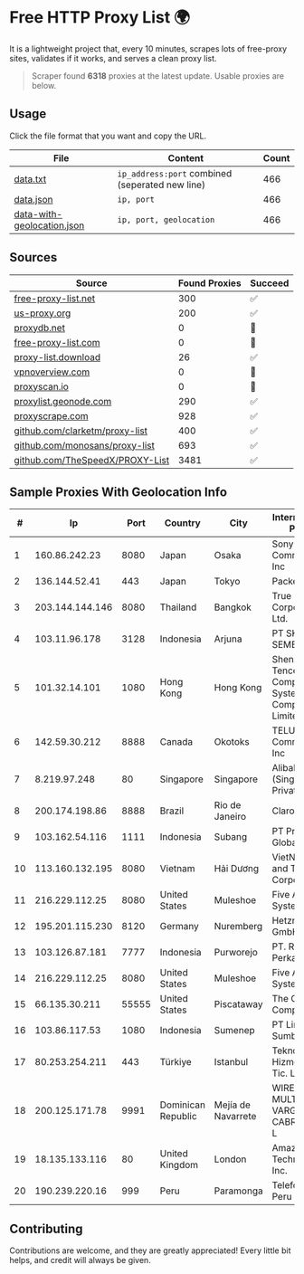 
# Free HTTP Proxy List 🌍

It is a lightweight project that, every 10 minutes, scrapes lots of free-proxy sites, validates if it works, and serves a clean proxy list.


> Scraper found **6318** proxies at the latest update. Usable proxies are below.

## Usage

Click the file format that you want and copy the URL.


|File|Content|Count|
|----|-------|-----|
|[data.txt](https://raw.githubusercontent.com/themiralay/Proxy-List-World/master/data.txt)|`ip_address:port` combined (seperated new line)|466|
|[data.json](https://raw.githubusercontent.com/themiralay/Proxy-List-World/master/data.json)|`ip, port`|466|
|[data-with-geolocation.json](https://raw.githubusercontent.com/themiralay/Proxy-List-World/master/data-with-geolocation.json)|`ip, port, geolocation`|466|

## Sources

|Source|Found Proxies|Succeed|
|------|-------------|-------|
|[free-proxy-list.net](https://free-proxy-list.net)|300|✅|
|[us-proxy.org](https://www.us-proxy.org)|200|✅|
|[proxydb.net](http://proxydb.net)|0|🚫|
|[free-proxy-list.com](https://free-proxy-list.com/?page=&port=&type%5B%5D=http&type%5B%5D=https&up_time=0&search=Search)|0|🚫|
|[proxy-list.download](https://www.proxy-list.download/HTTP)|26|✅|
|[vpnoverview.com](https://vpnoverview.com/privacy/anonymous-browsing/free-proxy-servers)|0|🚫|
|[proxyscan.io](https://www.proxyscan.io)|0|🚫|
|[proxylist.geonode.com](https://proxylist.geonode.com/api/proxy-list?limit=300&page=1&sort_by=lastChecked&sort_type=desc&protocols=http,https)|290|✅|
|[proxyscrape.com](https://api.proxyscrape.com/v2/?request=displayproxies&protocol=http&timeout=10000&country=all&ssl=all&anonymity=all)|928|✅|
|[github.com/clarketm/proxy-list](https://raw.githubusercontent.com/clarketm/proxy-list/master/proxy-list-raw.txt)|400|✅|
|[github.com/monosans/proxy-list](https://raw.githubusercontent.com/monosans/proxy-list/main/proxies/http.txt)|693|✅|
|[github.com/TheSpeedX/PROXY-List](https://raw.githubusercontent.com/TheSpeedX/PROXY-List/master/http.txt)|3481|✅|


## Sample Proxies With Geolocation Info

|#|Ip|Port|Country|City|Internet Service Provider|
|-|--|----|-------|----|-------------------------|
|1|160.86.242.23|8080|Japan|Osaka|Sony Network Communications Inc|
|2|136.144.52.41|443|Japan|Tokyo|Packet Host, Inc.|
|3|203.144.144.146|8080|Thailand|Bangkok|True Internet Corporation CO. Ltd.|
|4|103.11.96.178|3128|Indonesia|Arjuna|PT SKYLINE SEMESTA|
|5|101.32.14.101|1080|Hong Kong|Hong Kong|Shenzhen Tencent Computer Systems Company Limited|
|6|142.59.30.212|8888|Canada|Okotoks|TELUS Communications Inc|
|7|8.219.97.248|80|Singapore|Singapore|Alibaba Cloud (Singapore) Private Limited|
|8|200.174.198.86|8888|Brazil|Rio de Janeiro|Claro S.A|
|9|103.162.54.116|1111|Indonesia|Subang|PT Pratama Asia Globalindo|
|10|113.160.132.195|8080|Vietnam|Hải Dương|VietNam Post and Telecom Corporation|
|11|216.229.112.25|8080|United States|Muleshoe|Five Area Systems, LLC|
|12|195.201.115.230|8120|Germany|Nuremberg|Hetzner Online GmbH|
|13|103.126.87.181|7777|Indonesia|Purworejo|PT. Rasi Bintang Perkasa|
|14|216.229.112.25|8080|United States|Muleshoe|Five Area Systems, LLC|
|15|66.135.30.211|55555|United States|Piscataway|The Constant Company, LLC|
|16|103.86.117.53|1080|Indonesia|Sumenep|PT Link Data Sumber Barokah|
|17|80.253.254.211|443|Türkiye|Istanbul|Teknosos Bilisim Hizmetleri VE Tic. Ltd. Sti.|
|18|200.125.171.78|9991|Dominican Republic|Mejía de Navarrete|WIRELESS MULTI SERVICE VARGAS CABRERA, S. R. L|
|19|18.135.133.116|80|United Kingdom|London|Amazon Technologies Inc.|
|20|190.239.220.16|999|Peru|Paramonga|Telefonica del Peru S.A.A.|



## Contributing

Contributions are welcome, and they are greatly appreciated! Every
little bit helps, and credit will always be given.

